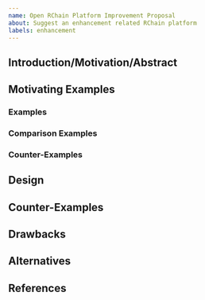 ```yaml
---
name: Open RChain Platform Improvement Proposal
about: Suggest an enhancement related RChain platform
labels: enhancement
---
```


<!-- This document is provided as a template to get you started. Feel free to add, augment, remove, restructure and otherwise adapt the structure for what you need. -->

<!-- Note: RCHIP-NN prefix and number in the title is assigned when proposal is approved. -->

## Introduction/Motivation/Abstract
<!-- Feel free to rename this section to Introduction, Motivation, Abstract, whatever best suits your proposal. -->


## Motivating Examples

### Examples
<!-- Detailed description of how the enhancement functionality can be used.
Code heavy description for Rholang related features. -->

### Comparison Examples
<!-- Code demonstrating why the library is needed, how equivalent functionality might be provided without it. -->

### Counter-Examples
<!-- What the library is not intended to be used for. Examples of what to avoid and why. -->


## Design
<!-- Discuss design decisions (including, as examples):
* Reason about correctness of the implementation.
* “Feel and fit” with existing Rholang code.
* Performance and threading considerations.
* Impact to existing blockchain networks, hard fork conditions, etc. -->


## Counter-Examples
<!-- What the library is not intended to be used for. Examples of what to avoid and why. -->


## Drawbacks
<!-- Why should we not do this. Be honest, these questions will come out during the process anyway so it’s better to get them out up front. -->


## Alternatives
<!-- What other possibilities have been examined? What is the impact of not implementing this proposal? -->


## References
<!--
* Existing (Donor) Project
* API Documentation
* Academic/Research papers/supporting material
* Alternative Libraries/Implementations
* Discussion forum/post/gitter/IRC -->
